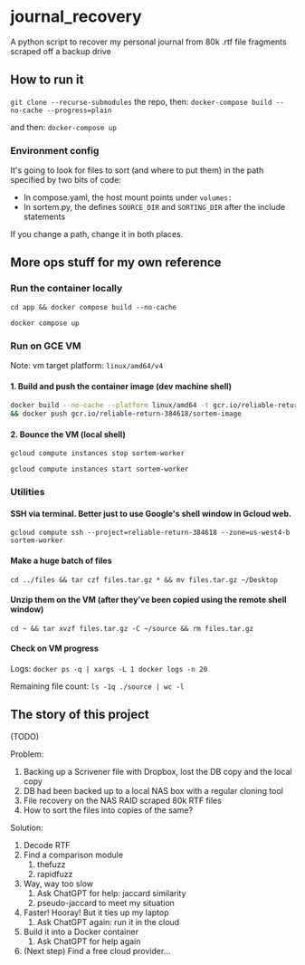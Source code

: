 # journal_recovery
A python script to recover my personal journal from 80k .rtf file fragments scraped off a backup drive

## How to run it
`git clone --recurse-submodules` the repo, then: `docker-compose build --no-cache --progress=plain`

and then: `docker-compose up`

### Environment config

It's going to look for files to sort (and where to put them) in the path specified by two bits of code:
* In compose.yaml, the host mount points under `volumes:`
* In sortem.py, the defines `SOURCE_DIR` and `SORTING_DIR` after the include statements

If you change a path, change it in both places.

## More ops stuff for my own reference
### Run the container locally
`cd app && docker compose build --no-cache`

`docker compose up`

### Run on GCE VM
Note: vm target platform: `linux/amd64/v4`

#### 1. Build and push the container image (dev machine shell)
```bash
docker build --no-cache --platform linux/amd64 -t gcr.io/reliable-return-384618/sortem-image . \
&& docker push gcr.io/reliable-return-384618/sortem-image
```

#### 2. Bounce the VM (local shell)
`gcloud compute instances stop sortem-worker`

`gcloud compute instances start sortem-worker`

### Utilities
#### SSH via terminal. Better just to use Google's shell window in Gcloud web.
`gcloud compute ssh --project=reliable-return-384618 --zone=us-west4-b sortem-worker`

#### Make a huge batch of files
`cd ../files && tar czf files.tar.gz * && mv files.tar.gz ~/Desktop`

#### Unzip them on the VM (after they’ve been copied using the remote shell window)
`cd ~ && tar xvzf files.tar.gz -C ~/source && rm files.tar.gz`

#### Check on VM progress
Logs: `docker ps -q | xargs -L 1 docker logs -n 20`

Remaining file count: `ls -1q ./source | wc -l`

## The story of this project
(TODO)

Problem:
1. Backing up a Scrivener file with Dropbox, lost the DB copy and the local copy
1. DB had been backed up to a local NAS box with a regular cloning tool
1. File recovery on the NAS RAID scraped 80k RTF files
1. How to sort the files into copies of the same?

Solution:
1. Decode RTF
1. Find a comparison module
    1. thefuzz
    1. rapidfuzz
1. Way, way too slow
    1. Ask ChatGPT for help: jaccard similarity
    1. pseudo-jaccard to meet my situation
1. Faster! Hooray! But it ties up my laptop
    1. Ask ChatGPT again: run it in the cloud
1. Build it into a Docker container
    1. Ask ChatGPT for help again
1. (Next step) Find a free cloud provider...
